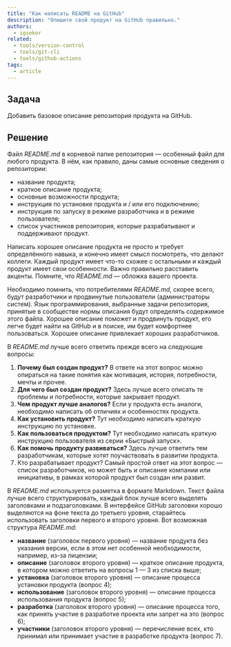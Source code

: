 ```yaml
---
title: "Как написать README на GitHub"
description: "Опишите свой продукт на GitHub правильно."
authors:
  - igsekor
related:
  - tools/version-control
  - tools/git-cli
  - tools/github-actions
tags:
  - article
---
```


## Задача

Добавить базовое описание репозитория продукта на GitHub.

## Решение

Файл _README.md_ в корневой папке репозитория — особенный файл для любого продукта. В нём, как правило, даны самые основные сведения о репозитории:

- название продукта;
- краткое описание продукта;
- основные возможности продукта;
- инструкция по установке продукта и / или его подключению;
- инструкция по запуску в режиме разработчика и в режиме пользователя;
- список участников репозитория, которые разрабатывают и поддерживают продукт.

Написать хорошее описание продукта не просто и требует определённого навыка, и конечно имеет смысл посмотреть, что делают коллеги. Каждый продукт имеет что-то схожее с остальными и каждый продукт имеет свои особенности. Важно правильно расставить акценты. Помните, что _README.md_ — обложка вашего проекта.

Необходимо помнить, что потребителями _README.md_, скорее всего, будут разработчики и продвинутые пользователи (администраторы систем). Язык программирования, выбранные задачи репозитория, принятые в сообществе нормы описания будут определять содержимое этого файла. Хорошее описание поможет и продвинуть продукт, его легче будет найти на GitHub и в поиске, им будет комфортнее пользоваться. Хорошее описание привлекает хороших разработчиков.

В _README.md_ лучше всего ответить прежде всего на следующие вопросы:

1. **Почему был создан продукт?** В ответе на этот вопрос можно опираться на такие понятия как мотивация, история, потребности, мечты и прочее.
2. **Для чего был создан продукт?** Здесь лучше всего описать те проблемы и потребности, которые закрывает продукт.
3. **Чем продукт лучше аналогов?** Если у продукта есть аналоги, необходимо написать об отличиях и особенностях продукта.
4. **Как установить продукт?** Тут необходимо написать краткую инструкцию по установке.
5. **Как пользоваться продуктом?** Тут необходимо написать краткую инструкцию пользователя из серии «Быстрый запуск».
6. **Как помочь продукту развиваться?** Здесь лучше ответить тем разработчикам, которые хотят поучаствовать в развитии продукта.
7. Кто разрабатывает продукт? Самый простой ответ на этот вопрос — список разработчиков, но может быть и описание компании или инициативы, в рамках которой продукт был создан или развит.

В _README.md_ используется разметка в формате Markdown. Текст файла лучше всего структурировать, каждый блок лучше всего выделять заголовками и подзаголовками. В интерфейсе GitHub заголовки хорошо выделяются на фоне текста до третьего уровня, старайтесь использовать заголовки первого и второго уровня. Вот возможная структура _README.md_:

- **название** (заголовок первого уровня) — название продукта без указания версии, если в этом нет особенной необходимости, например, из-за лицензии;
- **описание** (заголовок второго уровня) — краткое описание продукта, в котором можно ответить на вопросы 1 — 3 из списка выше;
- **установка** (заголовок второго уровня) — описание процесса установки продукта (вопрос 4);
- **использование** (заголовок второго уровня) — описание процесса использования продукта (вопрос 5);
- **разработка** (заголовок второго уровня) — описание процесса того, как принять участие в разработке проекта или запрет на это (вопрос 6);
- **участники** (заголовок второго уровня) — перечисление всех, кто принимал или принимает участие в разработке продукта (вопрос 7).
